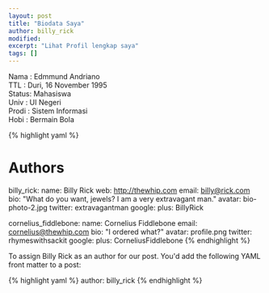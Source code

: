 ```yaml
---
layout: post
title: "Biodata Saya"
author: billy_rick
modified:
excerpt: "Lihat Profil lengkap saya"
tags: []
---
```


Nama  : Edmmund Andriano<br>
TTL   : Duri, 16 November 1995<br>
Status: Mahasiswa<br>
Univ  : UI Negeri<br>
Prodi : Sistem Informasi<br>
Hobi  : Bermain Bola


{% highlight yaml %}
# Authors

billy_rick:
  name: Billy Rick
  web: http://thewhip.com
  email: billy@rick.com
  bio: "What do you want, jewels? I am a very extravagant man."
  avatar: bio-photo-2.jpg
  twitter: extravagantman
  google:
    plus: BillyRick

cornelius_fiddlebone:
  name: Cornelius Fiddlebone
  email: cornelius@thewhip.com
  bio: "I ordered what?"
  avatar: profile.png
  twitter: rhymeswithsackit
  google:
    plus: CorneliusFiddlebone
{% endhighlight %}

To assign Billy Rick as an author for our post. You'd add the following YAML front matter to a post:

{% highlight yaml %}
author: billy_rick
{% endhighlight %}
